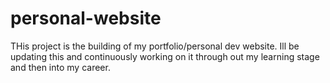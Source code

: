 # personal-website
 THis project is the building of my portfolio/personal dev website. Ill be updating this and continuously working on it through out my learning stage and then into my career.
